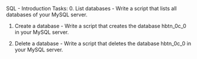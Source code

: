 SQL - Introduction
Tasks:
0. List databases - Write a script that lists all databases of your MySQL server.

1. Create a database - Write a script that creates the database hbtn_0c_0 in your MySQL server.

2. Delete a database - Write a script that deletes the database hbtn_0c_0 in your MySQL server.


